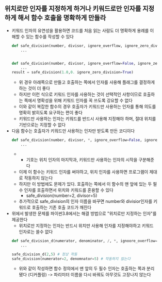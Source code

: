 ## 위치로만 인자를 지정하게 하거나 키워드로만 인자를 지정하게 해서 함수 호출을 명확하게 만들라

- 키워드 인자의 유연성을 활용하면 코드를 처음 읽는 사람도 더 명확하게 용례를 이해할 수 있는 함수를 작성할 수 있다
    ```python
    def safe_division(number, divisor, ignore_overflow, ignore_zero_division):
        ...
    
    
    def safe_division(number, divisor, ignore_overflow=False, ignore_zero_division=False):
        ...
    result = safe_division(1.0,0. ignore_zero_division=True)
   ```
    - 위 경우 아래쪽으로 만들고 호출하는 쪽에서 인자를 사용해 플래그를 결정하게 하는 것이 더 좋다
    - 하지만 이런 식으로 키워드 인자를 사용하는 것이 선택적인 사항이므로 호출하는 쪽에서 명확성을 위해 키워드 인자를 꼭 쓰도록 강요할 수 없다
    - 이와 같이 복잡한 함수의 경우 호출자가 키워드만 사용하는 인자를 통해 의도를 명확히 밝히도록 요구하는 편이 좋다
    - 키워드만 사용하는 인자는 키워드를 반드시 사용해 지정해야 하며, 절대 위치를 기반으로는 지정할 수 없다
- 다음 함수는 호출자가 키워드만 사용하는 인자만 받도록 만든 코디이다
  ```python
  def safe_division(number, divisor, *, ignore_overflow=False, ignore_zero_difision=False):
      ...
  ```
    -
        * 기호는 위치 인자의 마지막과, 키워드만 사용하는 인자의 시작을 구분해준다
    - 이제 이 함수는 키워드 인자를 써야하고, 위치 인자를 사용하면 프로그램이 제대로 작동하지 않는다
    - 하지만 이 방법에도 문제가 있다. 호출하는 쪽에서 이 함수의 맨 앞에 있는 두 필수 인자를 호출하면서 위치와 키워드를 혼용할 수 있다
        - safe_division(number=2, divisor=5)
    - 추가적으로 safe_division의 인자 이름을 바꾸면 number와 divisior인자를 키워드로 호출하는 기존 호출 코드가 깨진다
- 위에서 발생한 문제를 파이썬3.8에서는 해결 방법으로 "위치로만 지정하는 인자"를 제공한다
    - 위치로만 지정하는 인자는 반드시 위치만 사용해 인자를 지정해야하고 키워드 인자로는 쓸수 없다
  ```python
  def safe_division_d(numerator, denominator, /, *, ignoore_overflow=False, ignore_zero_division=False):
      ...
  
  safe_division_d(2,5) # 정상 작동
  safe_division(numerator=2, denomnator=5) # 작동하지 않는다
  ```
    - 위와 같이 작성하면 함수 정의에서 맨 앞의 두 필수 인자는 호출하는 쪽과 분리 됐다 (디커플링) -> 파리미터 이름을 다시 바꿔도 아무것도 고장나지 않는다 
